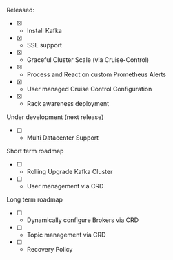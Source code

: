 Released:

- [x] - Install Kafka
- [x] - SSL support
- [x] - Graceful Cluster Scale (via Cruise-Control)
- [x] - Process and React on custom Prometheus Alerts
- [x] - User managed Cruise Control Configuration
- [x] - Rack awareness deployment

Under development (next release)

- [ ] - Multi Datacenter Support

Short term roadmap

- [ ] - Rolling Upgrade Kafka Cluster
- [ ] - User management via CRD

Long term roadmap

- [ ] - Dynamically configure Brokers via CRD
- [ ] - Topic management via CRD
- [ ] - Recovery Policy
